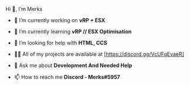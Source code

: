 Hi 👋, I'm Merks

- 🔭 I’m currently working on **vRP + ESX**

- 🌱 I’m currently learning **vRP // ESX Optimisation**

- 🤝 I’m looking for help with **HTML, CCS**

- 👨‍💻 All of my projects are available at [https://discord.gg/VcUFqEvaeR]

- 💬 Ask me about **Development And Needed Help**

- 📫 How to reach me **Discord - Merks#5957**
